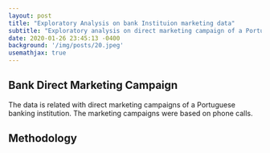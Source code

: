 ```yaml
---
layout: post
title: "Exploratory Analysis on bank Instituion marketing data"
subtitle: "Exploratory analysis on direct marketing campaign of a Portuguese banking institution to reveal valuable insights. (Work in progress)"
date: 2020-01-26 23:45:13 -0400
background: '/img/posts/20.jpeg'
usemathjax: true
---
```


## Bank Direct Marketing Campaign

The data is related with direct marketing campaigns of a Portuguese banking institution. The marketing campaigns were based on phone calls. 

## Methodology



